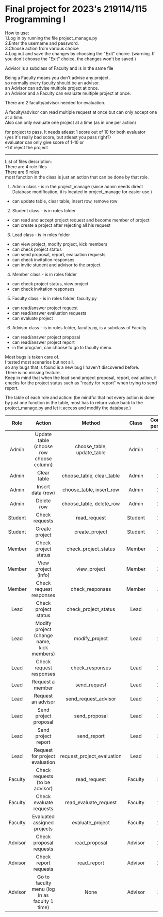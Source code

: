 # Final project for 2023's 219114/115 Programming I

How to use: <br />
1.Log in by running the file project_manage.py <br />
2.Enter the username and password. <br />
3.Choose action from various choice <br />
4.Log out and save the changes by choosing the "Exit" choice.
(warning. If you don't choose the "Exit" choice, the changes won't be saved.)

Advisor is a subclass of Faculty
and is in the same file

Being a Faculty means you don't advise any project. <br />
so normally every faculty should be an advisor. <br />
an Advisor can advise multiple project at once. <br />
an Advisor and a Faculty can evaluate multiple project at once. <br />

There are 2 faculty/advisor needed for evaluation.

A faculty/advisor can read multiple request at once but can only accept one at a time. <br />
Also can only evaluate one project at a time (as in one per action)

for project to pass. It needs atleast 1 score out of 10 for both evaluator <br />
(yes it's really bad score, but atleast you pass right?) <br />
evaluator can only give score of 1-10 or <br /> 
-1 if reject the project

---
List of files description: <br />
There are 4 role files <br />
There are 6 roles <br />
most function in the class is just an action that can be done by that role.

1. Admin class - is in the project_manage
   (since admin needs direct Database modification, it is located in project_manage for easier use.)
- can update table, clear table, insert row, remove row
2. Student class - is in roles folder
- can read and accept project request and become member of project
- can create a project after rejecting all his request
3. Lead class - is in roles folder
- can view project, modify project, kick members
- can check project status
- can send proposal, report, evaluation requests
- can check invitation responses
- can invite student and advisor to the project

4. Member class - is in roles folder
- can check project status, view project
- can check invitation responses

5. Faculty class - is in roles folder, faculty.py
- can read/answer project request
- can read/answer evaluation requests
- can evaluate project

6. Advisor class - is in roles folder, faculty.py, is a subclass of Faculty
- can read/answer project proposal
- can read/answer project report
- in the program, can choose to go to faculty menu.

Most bugs is taken care of. <br />
I tested most scenarios but not all. <br />
so any bugs that is found is a new bug I haven't discovered before. <br />
There is no missing feature. <br />
Keep in mind that when the lead send project proposal, report, evaluation, it checks for the project status such as "ready for report" when trying to send report.

The table of each role and action:
(be mindful that not every action is done by just one function in the table, most has to return value back to the project_manage.py and let it access and modify the database.)

|  Role   |                    Action                     |           Method           |  Class  | Completion percentage |
|:-------:|:---------------------------------------------:|:--------------------------:|:-------:|:---------------------:|
|  Admin  |    Update table (choose row choose column)    | choose_table, update_table |  Admin  |         100%          |
|  Admin  |                  Clear table                  | choose_table, clear_table  |  Admin  |         100%          |
|  Admin  |               Insert data (row)               |  choose_table, insert_row  |  Admin  |         100%          |
|  Admin  |                  Delete row                   |  choose_table, delete_row  |  Admin  |         100%          |
| Student |                Check requests                 |        read_request        | Student |         100%          |
| Student |                Create project                 |       create_project       | Student |         100%          |
| Member  |             Check project status              |    check_project_status    | Member  |         100%          |
| Member  |              View project (info)              |        view_project        | Member  |         100%          |
| Member  |            Check request responses            |      check_responses       | Member  |         100%          |
|  Lead   |             Check project status              |    check_project_status    |  Lead   |         100%          |
|  Lead   |  Modify project (change name, kick members)   |       modify_project       |  Lead   |         100%          |
|  Lead   |            Check request responses            |      check_responses       |  Lead   |         100%          |
|  Lead   |               Request a member                |        send_request        |  Lead   |         100%          |
|  Lead   |              Request an advisor               |    send_request_advisor    |  Lead   |         100%          |
|  Lead   |             Send project proposal             |       send_proposal        |  Lead   |         100%          |
|  Lead   |              Send project report              |        send_report         |  Lead   |         100%          |
|  Lead   |        Request for project evaluation         | request_project_evaluation |  Lead   |         100%          |
| Faculty |        Check requests (to be advisor)         |        read_request        | Faculty |         100%          |
| Faculty |            Check evaluate requests            |   read_evaluate_request    | Faculty |         100%          |
| Faculty |          Evaluated assigned projects          |      evaluate_project      | Faculty |         100%          |
| Advisor |            Check proposal requests            |       read_proposal        | Advisor |         100%          |
| Advisor |             Check report requests             |        read_report         | Advisor |         100%          |
| Advisor | Go to faculty menu (log in as faculty 1 time) |            None            | Advisor |         100%          |










